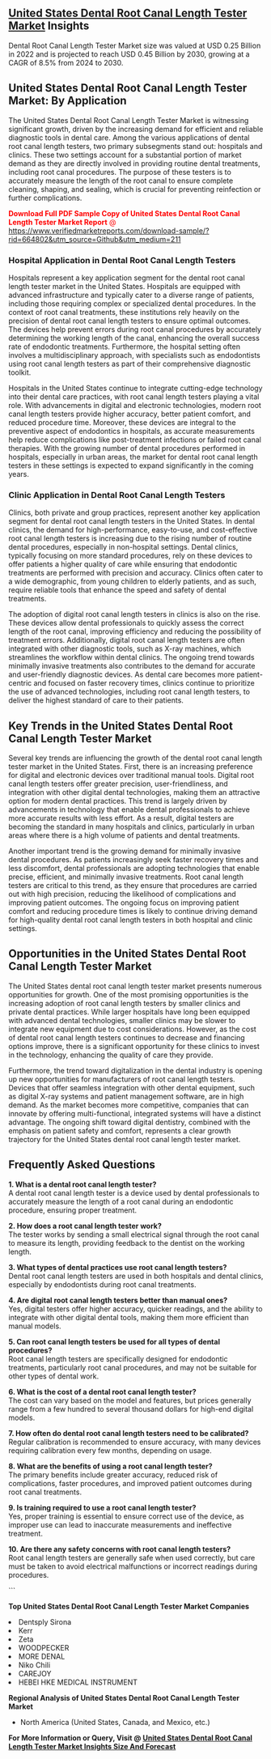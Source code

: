 <h2><a href="https://www.verifiedmarketreports.com/download-sample/?rid=664802&amp;utm_source=Github&amp;utm_medium=211" target="_blank">United States Dental Root Canal Length Tester Market</a> Insights</h2><p>Dental Root Canal Length Tester Market size was valued at USD 0.25 Billion in 2022 and is projected to reach USD 0.45 Billion by 2030, growing at a CAGR of 8.5% from 2024 to 2030.</p><p><h2>United States Dental Root Canal Length Tester Market: By Application</h2><p>The United States Dental Root Canal Length Tester Market is witnessing significant growth, driven by the increasing demand for efficient and reliable diagnostic tools in dental care. Among the various applications of dental root canal length testers, two primary subsegments stand out: hospitals and clinics. These two settings account for a substantial portion of market demand as they are directly involved in providing routine dental treatments, including root canal procedures. The purpose of these testers is to accurately measure the length of the root canal to ensure complete cleaning, shaping, and sealing, which is crucial for preventing reinfection or further complications.</p><p><p><span class=""><span style="color: #ff0000;"><strong>Download Full PDF Sample Copy of United States Dental Root Canal Length Tester Market Report</strong> @ </span><a href="https://www.verifiedmarketreports.com/download-sample/?rid=664802&amp;utm_source=Github&amp;utm_medium=211" target="_blank">https://www.verifiedmarketreports.com/download-sample/?rid=664802&amp;utm_source=Github&amp;utm_medium=211</a></span></p></p><h3>Hospital Application in Dental Root Canal Length Testers</h3><p>Hospitals represent a key application segment for the dental root canal length tester market in the United States. Hospitals are equipped with advanced infrastructure and typically cater to a diverse range of patients, including those requiring complex or specialized dental procedures. In the context of root canal treatments, these institutions rely heavily on the precision of dental root canal length testers to ensure optimal outcomes. The devices help prevent errors during root canal procedures by accurately determining the working length of the canal, enhancing the overall success rate of endodontic treatments. Furthermore, the hospital setting often involves a multidisciplinary approach, with specialists such as endodontists using root canal length testers as part of their comprehensive diagnostic toolkit.</p><p>Hospitals in the United States continue to integrate cutting-edge technology into their dental care practices, with root canal length testers playing a vital role. With advancements in digital and electronic technologies, modern root canal length testers provide higher accuracy, better patient comfort, and reduced procedure time. Moreover, these devices are integral to the preventive aspect of endodontics in hospitals, as accurate measurements help reduce complications like post-treatment infections or failed root canal therapies. With the growing number of dental procedures performed in hospitals, especially in urban areas, the market for dental root canal length testers in these settings is expected to expand significantly in the coming years.</p><h3>Clinic Application in Dental Root Canal Length Testers</h3><p>Clinics, both private and group practices, represent another key application segment for dental root canal length testers in the United States. In dental clinics, the demand for high-performance, easy-to-use, and cost-effective root canal length testers is increasing due to the rising number of routine dental procedures, especially in non-hospital settings. Dental clinics, typically focusing on more standard procedures, rely on these devices to offer patients a higher quality of care while ensuring that endodontic treatments are performed with precision and accuracy. Clinics often cater to a wide demographic, from young children to elderly patients, and as such, require reliable tools that enhance the speed and safety of dental treatments.</p><p>The adoption of digital root canal length testers in clinics is also on the rise. These devices allow dental professionals to quickly assess the correct length of the root canal, improving efficiency and reducing the possibility of treatment errors. Additionally, digital root canal length testers are often integrated with other diagnostic tools, such as X-ray machines, which streamlines the workflow within dental clinics. The ongoing trend towards minimally invasive treatments also contributes to the demand for accurate and user-friendly diagnostic devices. As dental care becomes more patient-centric and focused on faster recovery times, clinics continue to prioritize the use of advanced technologies, including root canal length testers, to deliver the highest standard of care to their patients.</p><h2>Key Trends in the United States Dental Root Canal Length Tester Market</h2><p>Several key trends are influencing the growth of the dental root canal length tester market in the United States. First, there is an increasing preference for digital and electronic devices over traditional manual tools. Digital root canal length testers offer greater precision, user-friendliness, and integration with other digital dental technologies, making them an attractive option for modern dental practices. This trend is largely driven by advancements in technology that enable dental professionals to achieve more accurate results with less effort. As a result, digital testers are becoming the standard in many hospitals and clinics, particularly in urban areas where there is a high volume of patients and dental treatments.</p><p>Another important trend is the growing demand for minimally invasive dental procedures. As patients increasingly seek faster recovery times and less discomfort, dental professionals are adopting technologies that enable precise, efficient, and minimally invasive treatments. Root canal length testers are critical to this trend, as they ensure that procedures are carried out with high precision, reducing the likelihood of complications and improving patient outcomes. The ongoing focus on improving patient comfort and reducing procedure times is likely to continue driving demand for high-quality dental root canal length testers in both hospital and clinic settings.</p><h2>Opportunities in the United States Dental Root Canal Length Tester Market</h2><p>The United States dental root canal length tester market presents numerous opportunities for growth. One of the most promising opportunities is the increasing adoption of root canal length testers by smaller clinics and private dental practices. While larger hospitals have long been equipped with advanced dental technologies, smaller clinics may be slower to integrate new equipment due to cost considerations. However, as the cost of dental root canal length testers continues to decrease and financing options improve, there is a significant opportunity for these clinics to invest in the technology, enhancing the quality of care they provide.</p><p>Furthermore, the trend toward digitalization in the dental industry is opening up new opportunities for manufacturers of root canal length testers. Devices that offer seamless integration with other dental equipment, such as digital X-ray systems and patient management software, are in high demand. As the market becomes more competitive, companies that can innovate by offering multi-functional, integrated systems will have a distinct advantage. The ongoing shift toward digital dentistry, combined with the emphasis on patient safety and comfort, represents a clear growth trajectory for the United States dental root canal length tester market.</p><h2>Frequently Asked Questions</h2><p><strong>1. What is a dental root canal length tester?</strong><br>A dental root canal length tester is a device used by dental professionals to accurately measure the length of a root canal during an endodontic procedure, ensuring proper treatment.</p><p><strong>2. How does a root canal length tester work?</strong><br>The tester works by sending a small electrical signal through the root canal to measure its length, providing feedback to the dentist on the working length.</p><p><strong>3. What types of dental practices use root canal length testers?</strong><br>Dental root canal length testers are used in both hospitals and dental clinics, especially by endodontists during root canal treatments.</p><p><strong>4. Are digital root canal length testers better than manual ones?</strong><br>Yes, digital testers offer higher accuracy, quicker readings, and the ability to integrate with other digital dental tools, making them more efficient than manual models.</p><p><strong>5. Can root canal length testers be used for all types of dental procedures?</strong><br>Root canal length testers are specifically designed for endodontic treatments, particularly root canal procedures, and may not be suitable for other types of dental work.</p><p><strong>6. What is the cost of a dental root canal length tester?</strong><br>The cost can vary based on the model and features, but prices generally range from a few hundred to several thousand dollars for high-end digital models.</p><p><strong>7. How often do dental root canal length testers need to be calibrated?</strong><br>Regular calibration is recommended to ensure accuracy, with many devices requiring calibration every few months, depending on usage.</p><p><strong>8. What are the benefits of using a root canal length tester?</strong><br>The primary benefits include greater accuracy, reduced risk of complications, faster procedures, and improved patient outcomes during root canal treatments.</p><p><strong>9. Is training required to use a root canal length tester?</strong><br>Yes, proper training is essential to ensure correct use of the device, as improper use can lead to inaccurate measurements and ineffective treatment.</p><p><strong>10. Are there any safety concerns with root canal length testers?</strong><br>Root canal length testers are generally safe when used correctly, but care must be taken to avoid electrical malfunctions or incorrect readings during procedures.</p>```</p><p><strong>Top United States Dental Root Canal Length Tester Market Companies</strong></p><div data-test-id=""><p><li>Dentsply Sirona</li><li> Kerr</li><li> Zeta</li><li> WOODPECKER</li><li> MORE DENAL</li><li> Niko Chili</li><li> CAREJOY</li><li> HEBEI HKE MEDICAL INSTRUMENT</li></p><div><strong>Regional Analysis of&nbsp;United States Dental Root Canal Length Tester Market</strong></div><ul><li dir="ltr"><p dir="ltr">North America&nbsp;(United States, Canada, and Mexico, etc.)</p></li></ul><p><strong>For More Information or Query, Visit @&nbsp;</strong><strong><a href="https://www.verifiedmarketreports.com/product/dental-root-canal-length-tester-market/?utm_source=Github&amp;utm_medium=211" target="_blank">United States Dental Root Canal Length Tester Market Insights Size And Forecast</a></strong></p></div>
